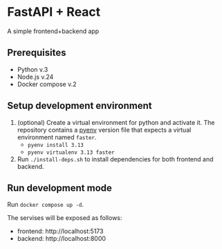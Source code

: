 # FastAPI + React

A simple frontend+backend app

## Prerequisites
- Python v.3
- Node.js v.24
- Docker compose v.2

## Setup development environment
1. (optional) Create a virtual environment for python and activate it. The repository contains a [pyenv](https://github.com/pyenv/pyenv) version file that expects a virtual environment named `faster`.
    - `pyenv install 3.13`
    - `pyenv virtualenv 3.13 faster`
2. Run `./install-deps.sh` to install dependencies for both frontend and backend.

## Run development mode

Run `docker compose up -d`.

The servises will be exposed as follows:
- frontend: http://localhost:5173
- backend: http://localhost:8000 